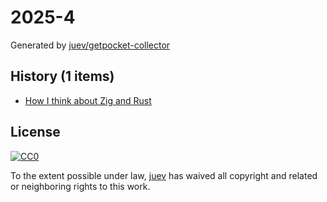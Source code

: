 # 2025-4

Generated by [juev/getpocket-collector](https://github.com/juev/getpocket-collector)

## History (1 items)

- [How I think about Zig and Rust](https://lewiscampbell.tech/blog/250117.html)

## License

[![CC0](https://mirrors.creativecommons.org/presskit/buttons/88x31/svg/cc-zero.svg)](https://creativecommons.org/publicdomain/zero/1.0/)

To the extent possible under law, [juev](https://github.com/juev) has waived all copyright and related or neighboring rights to this work.
